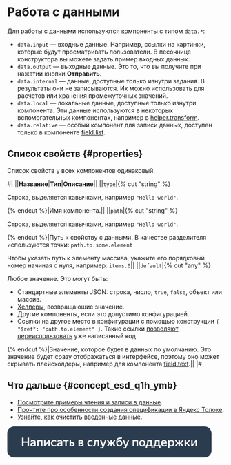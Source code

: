 # Работа с данными

Для работы с данными используются компоненты с типом `data.*`:

- `data.input` — входные данные. Например, ссылки на картинки, которые будут просматривать пользователи. В песочнице конструктора вы можете задать пример входных данных.
- `data.output` — выходные данные. Это то, что вы получите при нажатии кнопки **Отправить**.
- `data.internal` — данные, доступные только изнутри задания. В результаты они не записываются. Их можно использовать для расчетов или хранения промежуточных значений.
- `data.local` — локальные данные, доступные только изнутри компонента. Эти данные используются в некоторых вспомогательных компонентах, например в [helper.transform](../reference/helper.transform.md).
- `data.relative` — особый компонент для записи данных, доступен только в компоненте [field.list](../reference/field.list.md).


## Список свойств {#properties}

Список свойств у всех компонентов одинаковый.

#|
||**Название**|**Тип**|**Описание**||
||`type`|{% cut "string" %}

Cтрока, выделяется кавычками, например `"Hello world"`.

{% endcut %}|Имя компонента.||
||`path`|{% cut "string" %}

Cтрока, выделяется кавычками, например `"Hello world"`.

{% endcut %}|Путь к свойству с данными. В качестве разделителя используются точки: `path.to.some.element`

Чтобы указать путь к элементу массива, укажите его порядковый номер начиная с нуля, например: `items.0`||
||`default`|{% cut "any" %}

Любое значение. Это могут быть:
- Стандартные элементы JSON: строка, число, `true`, `false`, объект или массив.
- [Хелперы](../reference/helpers.md), возвращающие значение.
- Другие компоненты, если это допустимо конфигурацией.
- Ссылки на другое место в конфигурации с помощью конструкции `{ "$ref": "path.to.element" }`. Такие ссылки [позволяют переиспользовать](../best-practices/reuse.md) уже написанный код.

{% endcut %}|Значение, которое будет в данных по умолчанию.
Это значение будет сразу отображаться в интерфейсе, поэтому оно может скрывать плейсхолдеры, например для компонента [field.text](../reference/field.text.md).||
|#

## Что дальше {#concept_esd_q1h_ymb}

- [Посмотрите примеры чтения и записи в данные](input-output-data.md).
- [Прочтите про особенности создания спецификации в Яндекс Толоке](create-specs.md).
- [Узнайте, как очистить введенные данные](clear-data.md).


[![](../_images/buttons/contact-support.svg)](../concepts/support.md)
